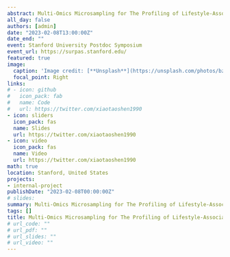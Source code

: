 ```yaml
---
abstract: Multi-Omics Microsampling for The Profiling of Lifestyle-Associated Changes in Health
all_day: false
authors: [admin]
date: "2023-02-08T13:00:00Z"
date_end: ""
event: Stanford University Postdoc Symposium
event_url: https://surpas.stanford.edu/
featured: true
image:
  caption: 'Image credit: [**Unsplash**](https://unsplash.com/photos/bzdhc5b3Bxs)'
  focal_point: Right
links:
# - icon: github
#   icon_pack: fab
#   name: Code
#   url: https://twitter.com/xiaotaoshen1990
- icon: sliders
  icon_pack: fas
  name: Slides
  url: https://twitter.com/xiaotaoshen1990
- icon: video
  icon_pack: fas
  name: Video
  url: https://twitter.com/xiaotaoshen1990
math: true
location: Stanford, United States
projects:
- internal-project
publishDate: "2023-02-08T00:00:00Z"
# slides: 
summary: Multi-Omics Microsampling for The Profiling of Lifestyle-Associated Changes in Health
tags: []
title: Multi-Omics Microsampling for The Profiling of Lifestyle-Associated Changes in Health
# url_code: ""
# url_pdf: ""
# url_slides: ""
# url_video: ""
---
```


